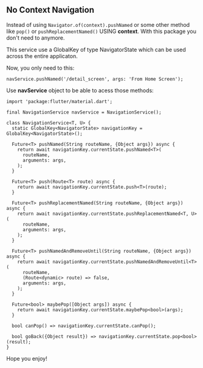 ## No Context Navigation

Instead of using `Navigator.of(context).pushNamed` or some other method like `pop()` or `pushReplacementNamed()` USING **context**. With this package you don't need to anymore.

This service use a GlobalKey of type NavigatorState which can be used across the entire applicaton.

Now, you only need to this:

    navService.pushNamed('/detail_screen', args: 'From Home Screen');

Use **navService** object to be able to acess those methods:

    import 'package:flutter/material.dart';
    
    final NavigationService navService = NavigationService();
    
    class NavigationService<T, U> {
      static GlobalKey<NavigatorState> navigationKey = GlobalKey<NavigatorState>();
    
      Future<T> pushNamed(String routeName, {Object args}) async {
        return await navigationKey.currentState.pushNamed<T>(
          routeName,
          arguments: args,
        );
      }
    
      Future<T> push(Route<T> route) async {
        return await navigationKey.currentState.push<T>(route);
      }
    
      Future<T> pushReplacementNamed(String routeName, {Object args}) async {
        return await navigationKey.currentState.pushReplacementNamed<T, U>(
          routeName,
          arguments: args,
        );
      }
    
      Future<T> pushNamedAndRemoveUntil(String routeName, {Object args}) async {
        return await navigationKey.currentState.pushNamedAndRemoveUntil<T>(
          routeName,
          (Route<dynamic> route) => false,
          arguments: args,
        );
      }
    
      Future<bool> maybePop([Object args]) async {
        return await navigationKey.currentState.maybePop<bool>(args);
      }
    
      bool canPop() => navigationKey.currentState.canPop();
    
      bool goBack({Object result}) => navigationKey.currentState.pop<bool>(result);
    }
    

Hope you enjoy!